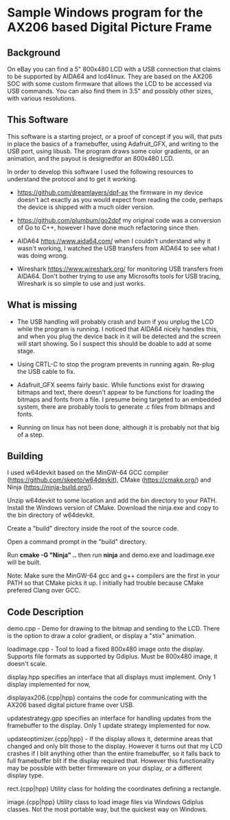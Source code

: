 # Sample Windows program for the AX206 based Digital Picture Frame

## Background

On eBay you can find a 5" 800x480 LCD with a USB connection that claims to be supported by
AIDA64 and lcd4linux. They are based on the AX206 SOC with some custom firmware that allows
the LCD to be accessed via USB commands. You can also find them in 3.5" and possibly other
sizes, with various resolutions.

## This Software

This software is a starting project, or a proof of concept if you will, that puts in place the
basics of a framebuffer, using Adafruit_GFX, and writing to the USB port, using libusb. The
program draws some color gradients, or an animation, and the payout is designedfor an 800x480 LCD.

In order to develop this software I used the following resources to understand the protocol
and to get it working.

- https://github.com/dreamlayers/dpf-ax the firmware in my device doesn't act exactly as you
  would expect from reading the code, perhaps the device is shipped with a much older version.

- https://github.com/plumbum/go2dpf my original code was a conversion of Go to C++, however
  I have done much refactoring since then.

- AIDA64 https://www.aida64.com/ when I couldn't understand why it wasn't working, I watched
  the USB transfers from AIDA64 to see what I was doing wrong.

- Wireshark https://www.wireshark.org/ for monitoring USB transfers from AIDA64. Don't bother
  trying to use any Microsofts tools for USB tracing, Wireshark is so simple to use and
  just works.

## What is missing

- The USB handling will probably crash and burn if you unplug the LCD while the program is
  running. I noticed that AIDA64 nicely handles this, and when you plug the device back in
  it will be detected and the screen will start showing. So I suspect this should be doable
  to add at some stage.

- Using CRTL-C to stop the program prevents in running again. Re-plug the USB cable to fix.
- Adafruit_GFX seems fairly basic. While functions exist for drawing bitmaps and text, there
  doesn't appear to be functions for loading the bitmaps and fonts from a file. I presume
  being targeted to an embedded system, there are probably tools to generate .c files from
  bitmaps and fonts.

- Running on linux has not been done, although it is probably not that big of a step.

## Building

I used w64devkit based on the MinGW-64 GCC compiler (https://github.com/skeeto/w64devkit),
CMake (https://cmake.org/) and Ninja (https://ninja-build.org/).

Unzip w64devkit to some
location and add the bin directory to your PATH. Install the Windows version of CMake.
Download the ninja.exe and copy to the bin directory of w64devkit.

Create a "build" directory inside the root of the source code.

Open a command prompt in the "build" directory.

Run **cmake -G "Ninja" ..** then run **ninja** and demo.exe and loadimage.exe will be built.

Note: Make sure the MinGW-64 gcc and g++ compilers are the first in your PATH so that CMake
picks it up. I initially had trouble because CMake prefered Clang over GCC.

## Code Description

demo.cpp - Demo for drawing to the bitmap and sending to the LCD. There is the option to draw
a color gradient, or display a "stix" animation.

loadimage.cpp - Tool to load a fixed 800x480 image onto the display. Supports file formats as
supported by Gdiplus. Must be 800x480 image, it doesn't scale.

display.hpp specifies an interface that all displays must implement. Only 1 display implemented
for now,

displayax206.{cpp|hpp} contains the code for communicating with the AX206 based digital picture
frame over USB.

updatestrategy.gpp specifies an interface for handling updates from the framebuffer to the display.
Only 1 update strategy implemented for now.

updateoptimizer.{cpp|hpp} - If the display allows it, determine areas that changed and only blit those
to the display. However it turns out that my LCD crashes if I blit anything other than the entire
framebuffer, so it falls back to full framebuffer blit if the display required that. However this
functionality may be possible with better firmwware on your display, or a different display type.

rect.{cpp|hpp} Utility class for holding the coordinates defining a rectangle.

image.{cpp|hpp} Utility class to load image files via Windows Gdiplus classes. Not the most portable
way, but the quickest way on Windows.
